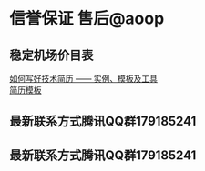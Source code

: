 # 信誉保证 售后@aoop

## 稳定机场价目表
[如何写好技术简历 —— 实例、模板及工具](如何写好技术简历%20——%20实例、模板及工具)  
[简历模板](简历模板.md)

## 最新联系方式腾讯QQ群179185241

## 最新联系方式腾讯QQ群179185241
